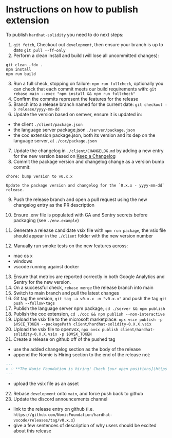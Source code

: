 # Instructions on how to publish extension

To publish `hardhat-solidity` you need to do next steps:

1. `git fetch`, Checkout out `development`, then ensure your branch is up to date `git pull --ff-only`
2. Perform a clean install and build (will lose all uncommitted changes):

```
git clean -fdx .
npm install
npm run build
```

3. Run a full check, stopping on failure: `npm run fullcheck`, optionally you can check that each commit meets our build requirements with: `git rebase main --exec "npm install && npm run fullcheck"`
4. Confirm the commits represent the features for the release
5. Branch into a release branch named for the current date: `git checkout -b release/yyyy-mm-dd`
6. Update the version based on semver, ensure it is updated in:

- the client `./client/package.json`
- the language server package.json `./server/package.json`
- the coc extension package.json, both its version and its dep on the language server, at `./coc/package.json`

7. Update the changelog in `./client/CHANGELOG.md` by adding a new entry for the new version based on [Keep a Changelog](https://keepachangelog.com/en/1.0.0/)
8. Commit the package version and changelog change as a version bump commit:

```
chore: bump version to v0.x.x

Update the package version and changelog for the `0.x.x - yyyy-mm-dd`
release.
```

9. Push the release branch and open a pull request using the new changelog entry as the PR description

10. Ensure .env file is populated with GA and Sentry secrets before packaging (see `./env.example`)

11. Generate a release candidate vsix file with `npm run package`, the vsix file should appear in the `./client` folder with the new version number

12. Manually run smoke tests on the new features across:

- mac os x
- windows
- vscode running against docker

13. Ensure that metrics are reported correctly in both Google Analytics and Sentry for the new version.
14. On a successful check, `rebase merge` the release branch into main
15. Switch to main branch and pull the latest changes
16. Git tag the version, `git tag -a v0.x.x -m "v0.x.x"` and push the tag `git push --follow-tags`
17. Publish the language server npm package, `cd ./server && npm publish`
18. Publish the coc extension, `cd ./coc && npm publish --non-interactive`
19. Upload the vsix file to the microsoft marketplace: `npx vsce publish -p $VSCE_TOKEN --packagePath client/hardhat-solidity-0.X.X.vsix`
20. Upload the vsix file to openvsx, `npx ovsx publish client/hardhat-solidity-0.X.X.vsix -p $OVSX_TOKEN`
21. Create a release on github off of the pushed tag

- use the added changelog section as the body of the release
- append the Nomic is Hiring section to the end of the release not:

```markdown
---
> 💡 **The Nomic Foundation is hiring! Check [our open positions](https://www.nomic.foundation/jobs).**
---
```

- upload the vsix file as an asset

22. Rebase `development` onto `main`, and force push back to github
23. Update the discord announcements channel

- link to the release entry on github (i.e. `https://github.com/NomicFoundation/hardhat-vscode/releases/tag/v0.x.x`)
- give a few sentences of description of why users should be excited about this release
